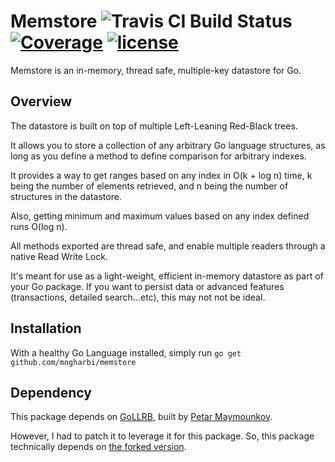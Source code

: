 # Memstore  ![Travis CI Build Status](https://api.travis-ci.org/mngharbi/memstore.svg?branch=master) [![Coverage](https://codecov.io/gh/mngharbi/memstore/branch/master/graph/badge.svg)](https://codecov.io/gh/mngharbi/memstore) [![license](http://img.shields.io/badge/license-MIT-red.svg?style=flat)](https://raw.githubusercontent.com/mngharbi/memstore/master/LICENSE)

Memstore is an in-memory, thread safe, multiple-key datastore for Go.

## Overview

The datastore is built on top of multiple Left-Leaning Red-Black trees.

It allows you to store a collection of any arbitrary Go language structures, as long as you define a method to define comparison for arbitrary indexes.

It provides a way to get ranges based on any index in O(k + log n) time, k being the number of elements retrieved, and n being the number of structures in the datastore.

Also, getting minimum and maximum values based on any index defined runs O(log n).

All methods exported are thread safe, and enable multiple readers through a native Read Write Lock.

It's meant for use as a light-weight, efficient in-memory datastore as part of your Go package. If you want to persist data or advanced features (transactions, detailed search...etc), this may not not be ideal.

## Installation

With a healthy Go Language installed, simply run `go get github.com/mngharbi/memstore`


## Dependency

This package depends on [GoLLRB](https://github.com/petar/GoLLRB), built by [Petar Maymounkov](http://pdos.csail.mit.edu/~petar/).

However, I had to patch it to leverage it for this package. So, this package technically depends on [the forked version](https://github.com/mngharbi/GoLLRB).


